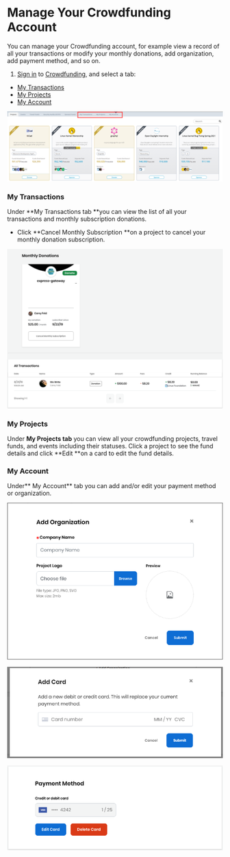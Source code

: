 # Manage Your Crowdfunding Account

You can manage your Crowdfunding account, for example view a record of all your transactions or modify your monthly donations, add organization, add payment method, and so on.

1. [Sign in](../sso/sign-in/) to [Crowdfunding](https://crowdfunding.lfx.linuxfoundation.org), and select a tab:

* [My Transactions](manage-your-crowdfunding-account.md#my-transactions)
* [My Projects](manage-your-crowdfunding-account.md#my-projects)
* [My Account](manage-your-crowdfunding-account.md#my-account)

![Manage Crowdfunding Account](<../.gitbook/assets/manage crowdfunding account.png>)

### My Transactions

Under **My Transactions tab **you can view the list of all your transactions and monthly subscription donations.&#x20;

* Click **Cancel Monthly Subscription **on a project to cancel your monthly donation subscription.&#x20;

![](../.gitbook/assets/7417305.png)

### My Projects

Under **My Projects tab** you can view all your crowdfunding projects, travel funds, and events including their statuses. Click a project to see the fund details and click **Edit **on a card to edit the fund details.

### **My Account**

Under** My Account** tab you can add and/or edit your payment method or organization.&#x20;

![Add organization to donate or sponsor](../.gitbook/assets/7418586.png)

![Add new payment method ](<../.gitbook/assets/add card.png>)

![Edit payment method](../.gitbook/assets/7417299.png)
